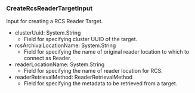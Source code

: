 ### CreateRcsReaderTargetInput
Input for creating a RCS Reader Target.

- clusterUuid: System.String
  - Field for specifying cluster UUID of the target.
- rcsArchivalLocationName: System.String
  - Field for specifying the name of original reader location to which to connect as Reader.
- readerLocationName: System.String
  - Field for specifying the name of reader location for RCS.
- readerRetrievalMethod: ReaderRetrievalMethod
  - Field for specifying the metadata to be retrieved from a target.
